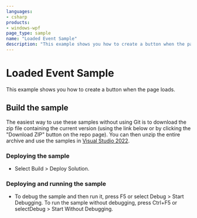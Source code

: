 ```yaml
---
languages:
- csharp
products:
- windows-wpf
page_type: sample
name: "Loaded Event Sample"        
description: "This example shows you how to create a button when the page loads."
---
```


# Loaded Event Sample
This example shows you how to create a button when the page loads.

## Build the sample
The easiest way to use these samples without using Git is to download the zip file containing the current version (using the link below or by clicking the "Download ZIP" button on the repo page). You can then unzip the entire archive and use the samples in [Visual Studio 2022](https://www.visualstudio.com/wpf-vs).

### Deploying the sample
- Select Build > Deploy Solution. 

### Deploying and running the sample
- To debug the sample and then run it, press F5 or select Debug >  Start Debugging. To run the sample without debugging, press Ctrl+F5 or selectDebug > Start Without Debugging. 


